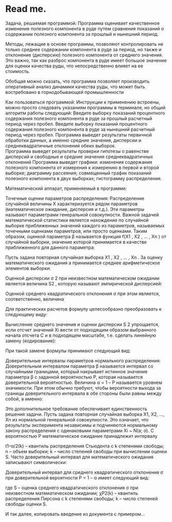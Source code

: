 # Read me.

Задача, решаемая программой:
Программа оценивает качественное изменение полезного компонента в руде путем сравнения показаний о содержании полезного компонента за прошлый и нынешний период. 

Методы, лежащие в основе программы, позволяют контролировать не только среднее содержании компонента в руде за период, но также и отклонение (дисперсию) полезного компонента от среднего значения. Это важно, так как разброс компонента в руде имеет большое значение для оценки качества руды, что непосредственно влияет на ее стоимость.

Обобщая можно сказать, что программа позволяет производить оперативный анализ динамики качества руды, что может быть востребовано в горнодобывающей промышленности

Как пользоваться программой:
Инструкции к применению встроены, можно просто следовать указаниям программы в терминале, но общий алгоритм работы следующий:
Введите выборку показаний процентного содержания полезного компонента в руде за прошлый расчетный период через пробел.
Введите выборку показаний процентного содержания полезного компонента в руде за нынешний расчетный период через пробел.
Программа выведет результаты первичной обработки данных, а именно средние значения, дисперсии и среднеквадратичные отклонения обеих выборок.  
Программа выведет результаты проверки гипотезы о равенстве дисперсий и свободные и средние значения среднеквадратичных отклонений
Программа выведет графики: изменения содержания полезного компонента от измерения к измерению в первой и второй выборке; диаграмму рассеяния; совмещенный график показаний полезного компонента в двух выборках; гистограмму распределения.

Математический аппарат, применяемый в программе:

Точечные оценки параметров распределения:
Распределение случайной величины Х характеризуется рядом параметров (математическое ожидание, дисперсия и т.д.). Эти параметры называют параметрами генеральной совокупности. Важной задачей математической статистики является нахождение по случайной выборке приближенных значений каждого из параметров, называемых точечными оценками параметров, или просто оценками. Таким образом, оценкой параметра β называется функция f(X1 , X2 , ... , Xn ) от случайной выборки, значение которой принимается в качестве приближенного для данного параметра: 

Пусть задана повторная случайная выборка X1 , X2 , ... , Xn . За оценку математического ожидания a принимается среднее арифметическое элементов выборки: 

Оценкой дисперсии σ 2 при неизвестном математическом ожидании является величина S2 , которую называют эмпирической дисперсией: 

Оценкой среднего квадратического отклонения σ при этом является, соответственно, величина 

Для практических расчетов формулу целесообразно преобразовать к следующему виду: 

Вычисление среднего значения и оценки дисперсии S 2 упрощается, если отсчет значений Xi вести от подходящим образом выбранного начала отсчета С и в подходящем масштабе, т.е. сделать линейную замену (кодирование): 

При такой замене формулы принимают следующий вид: 



Доверительные интервалы параметров нормального распределения:
Доверительным интервалом параметра β называется интервал со случайными границами, который накрывает истинное значение параметра β с заданной вероятностью P, которая называется доверительной вероятностью. Величина α = 1 – P называется уровнем значимости. При этом обычно требуют, чтобы вероятности выхода за границы доверительного интервала в обе стороны были равны между собой, а именно:

Это дополнительное требование обеспечивает единственность решения задачи.
Пусть задана повторная случайная выборка X1, X2, ..., Xn из нормальной генеральной совокупности. Это означает, что результаты эксперимента независимы и подчиняются нормальному закону распределения с одинаковыми параметрами Xi ~ N(a; σ).
С вероятностью P математическое ожидание принадлежит интервалу

t1–α/2(k) – квантиль распределения Стьюдента с k степенями свободы; n – объем выборки; k – число степеней свободы при вычислении оценки S.
Часто доверительный интервал для математического ожидания записывают символически:

Доверительный интервал для среднего квадратического отклонения σ при доверительной вероятности P = 1 – α имеет следующий вид:
                                             
где S – оценка среднего квадратического отклонения σ при неизвестном математическом ожидании; χP2(k) – квантиль распределения Пирсона с k степенями свободы; k – число степеней свободы оценки S.

И так далее, копировать введение из документа с примером…
